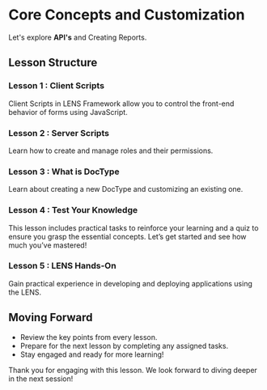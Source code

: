 
# Core Concepts and Customization

Let's explore **API's** and Creating Reports.

## Lesson Structure

### Lesson 1 : Client Scripts

Client Scripts in LENS Framework allow you to control the front-end behavior of forms using JavaScript.

### Lesson 2 : Server Scripts

Learn how to create and manage roles and their permissions.

### Lesson 3 : What is DocType

Learn about creating a new DocType and customizing an existing one.

### Lesson 4 : Test Your Knowledge

This lesson includes practical tasks to reinforce your learning and a quiz to ensure you grasp the essential concepts. Let’s get started and see how much you’ve mastered!

### Lesson 5 : LENS Hands-On

Gain practical experience in developing and deploying applications using the LENS.

## Moving Forward

-   Review the key points from every lesson.
-   Prepare for the next lesson by completing any assigned tasks.
-   Stay engaged and ready for more learning!

Thank you for engaging with this lesson. We look forward to diving deeper in the next session!
<!--stackedit_data:
eyJoaXN0b3J5IjpbMjAxOTAwMjA1MCwxMzE4OTg3ODMzXX0=
-->